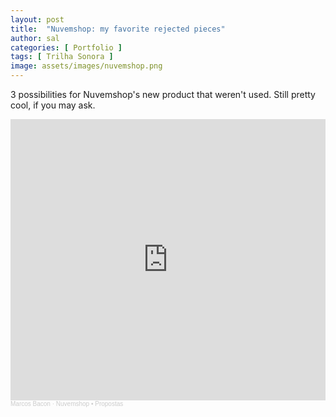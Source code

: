```yaml
---
layout: post
title:  "Nuvemshop: my favorite rejected pieces"
author: sal
categories: [ Portfolio ]
tags: [ Trilha Sonora ]
image: assets/images/nuvemshop.png
---
```

3 possibilities for Nuvemshop's new product that weren't used. Still pretty cool, if you may ask.

<iframe width="100%" height="450" scrolling="no" frameborder="no" allow="autoplay" src="https://w.soundcloud.com/player/?url=https%3A//api.soundcloud.com/playlists/1821085653&color=%23ff5500&auto_play=true&hide_related=false&show_comments=true&show_user=true&show_reposts=false&show_teaser=true"></iframe><div style="font-size: 10px; color: #cccccc;line-break: anywhere;word-break: normal;overflow: hidden;white-space: nowrap;text-overflow: ellipsis; font-family: Interstate,Lucida Grande,Lucida Sans Unicode,Lucida Sans,Garuda,Verdana,Tahoma,sans-serif;font-weight: 100;"><a href="https://soundcloud.com/marcosbacon" title="Marcos Bacon" target="_blank" style="color: #cccccc; text-decoration: none;">Marcos Bacon</a> · <a href="https://soundcloud.com/marcosbacon/sets/nuvemshop-propostas" title="Nuvemshop • Propostas" target="_blank" style="color: #cccccc; text-decoration: none;">Nuvemshop • Propostas</a></div>

